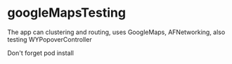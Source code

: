 # googleMapsTesting
The app can clustering and routing, uses GoogleMaps, AFNetworking, also testing WYPopoverController

Don't forget pod install
